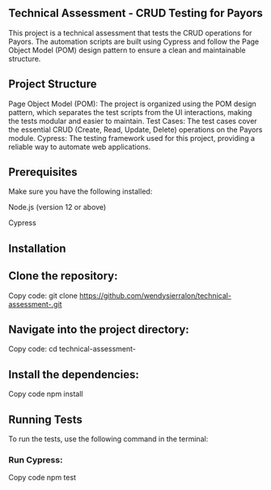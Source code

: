## Technical Assessment - CRUD Testing for Payors
This project is a technical assessment that tests the CRUD operations for Payors. The automation scripts are built using Cypress and follow the Page Object Model (POM) design pattern to ensure a clean and maintainable structure.

## Project Structure
Page Object Model (POM): The project is organized using the POM design pattern, which separates the test scripts from the UI interactions, making the tests modular and easier to maintain.
Test Cases: The test cases cover the essential CRUD (Create, Read, Update, Delete) operations on the Payors module.
Cypress: The testing framework used for this project, providing a reliable way to automate web applications.

## Prerequisites
Make sure you have the following installed:

Node.js (version 12 or above)

Cypress

## Installation
## Clone the repository:
Copy code:
git clone https://github.com/wendysierralon/technical-assessment-.git

## Navigate into the project directory:
Copy code:
cd technical-assessment-

## Install the dependencies:
Copy code
npm install

## Running Tests
To run the tests, use the following command in the terminal:

### Run Cypress:
Copy code
npm test
